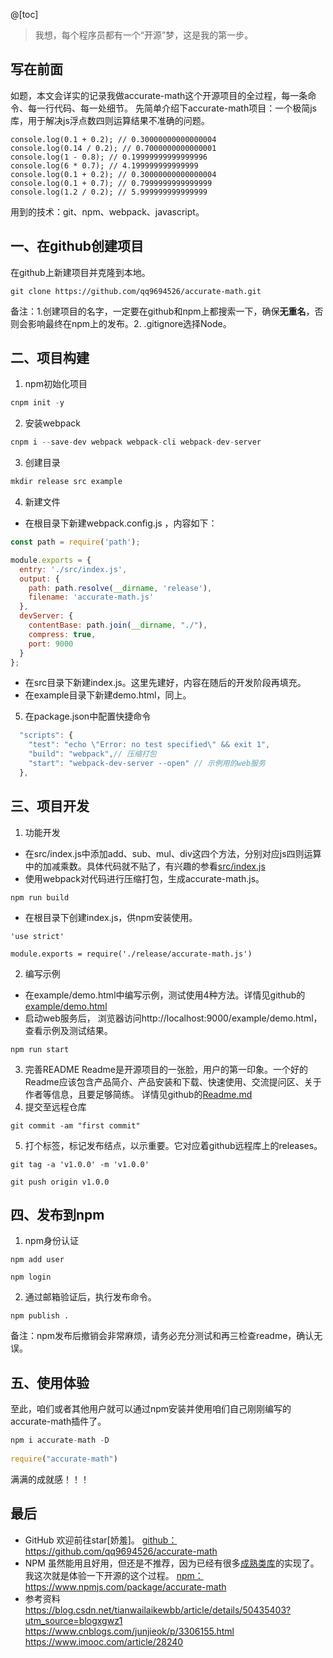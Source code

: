 @[toc]
> 我想，每个程序员都有一个“开源”梦，这是我的第一步。
## 写在前面
如题，本文会详实的记录我做accurate-math这个开源项目的全过程，每一条命令、每一行代码、每一处细节。
先简单介绍下accurate-math项目：一个极简js库，用于解决js浮点数四则运算结果不准确的问题。
```
console.log(0.1 + 0.2); // 0.30000000000000004
console.log(0.14 / 0.2); // 0.7000000000000001
console.log(1 - 0.8); // 0.19999999999999996 
console.log(6 * 0.7); // 4.199999999999999 
console.log(0.1 + 0.2); // 0.30000000000000004 
console.log(0.1 + 0.7); // 0.7999999999999999 
console.log(1.2 / 0.2); // 5.999999999999999
```
用到的技术：git、npm、webpack、javascript。
## 一、在github创建项目
在github上新建项目并克隆到本地。
```
git clone https://github.com/qq9694526/accurate-math.git
```
备注：1.创建项目的名字，一定要在github和npm上都搜索一下，确保**无重名**，否则会影响最终在npm上的发布。2. .gitignore选择Node。
## 二、项目构建
1. npm初始化项目
```javascript
cnpm init -y 
```
2. 安装webpack
```javascript
cnpm i --save-dev webpack webpack-cli webpack-dev-server
```
3. 创建目录
```javascript
mkdir release src example
```
4. 新建文件
- 在根目录下新建webpack.config.js ，内容如下：
```javascript
const path = require('path');

module.exports = {
  entry: './src/index.js',
  output: {
    path: path.resolve(__dirname, 'release'),
    filename: 'accurate-math.js'
  },
  devServer: {
    contentBase: path.join(__dirname, "./"),
    compress: true,
    port: 9000
  }
};
```
- 在src目录下新建index.js。这里先建好，内容在随后的开发阶段再填充。
- 在example目录下新建demo.html，同上。
5. 在package.json中配置快捷命令
```javascript
  "scripts": {
    "test": "echo \"Error: no test specified\" && exit 1",
    "build": "webpack",// 压缩打包
    "start": "webpack-dev-server --open" // 示例用的web服务
  },
```
## 三、项目开发
1. 功能开发
- 在src/index.js中添加add、sub、mul、div这四个方法，分别对应js四则运算中的加减乘数。具体代码就不贴了，有兴趣的参看[src/index.js](https://github.com/qq9694526/accurate-math/blob/master/src/index.js)
- 使用webpack对代码进行压缩打包，生成accurate-math.js。
```
npm run build 
```
- 在根目录下创建index.js，供npm安装使用。
```
'use strict'

module.exports = require('./release/accurate-math.js')
```
2. 编写示例
- 在example/demo.html中编写示例，测试使用4种方法。详情见github的[example/demo.html](https://github.com/qq9694526/accurate-math/blob/master/example/demo.html)
- 启动web服务后， 浏览器访问http://localhost:9000/example/demo.html，查看示例及测试结果。
```
npm run start 
```
3. 完善README
Readme是开源项目的一张脸，用户的第一印象。一个好的Readme应该包含产品简介、产品安装和下载、快速使用、交流提问区、关于作者等信息，且要足够简练。
详情见github的[Readme.md](https://github.com/qq9694526/accurate-math/blob/master/README.md)
4. 提交至远程仓库
```
git commit -am "first commit"
```
5. 打个标签，标记发布结点，以示重要。它对应着github远程库上的releases。
```
git tag -a 'v1.0.0' -m 'v1.0.0'

git push origin v1.0.0
```
## 四、发布到npm

1. npm身份认证
```
npm add user

npm login
```
2. 通过邮箱验证后，执行发布命令。
```
npm publish .
```
备注：npm发布后撤销会非常麻烦，请务必充分测试和再三检查readme，确认无误。
## 五、使用体验
至此，咱们或者其他用户就可以通过npm安装并使用咱们自己刚刚编写的accurate-math插件了。
```javascript
npm i accurate-math -D
	
require("accurate-math")
```
满满的成就感！！！
## 最后
- GitHub
欢迎前往star[娇羞]。
[github：](https://github.com/qq9694526/accurate-math)https://github.com/qq9694526/accurate-math 
- NPM
虽然能用且好用，但还是不推荐，因为已经有很多[成熟类库](https://github.com/MikeMcl)的实现了。我这次就是体验一下开源的这个过程。
[npm：](https://www.npmjs.com/package/accurate-math)https://www.npmjs.com/package/accurate-math 
- 参考资料
https://blog.csdn.net/tianwailaikewbb/article/details/50435403?utm_source=blogxgwz1
https://www.cnblogs.com/junjieok/p/3306155.html
https://www.imooc.com/article/28240
